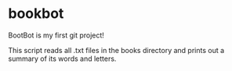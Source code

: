 # bookbot
BootBot is my first git project!

This script reads all .txt files in the books directory and prints out a summary of its words and letters.